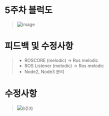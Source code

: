 # 5주차 블럭도
> ![image](https://user-images.githubusercontent.com/103561996/173182524-c59cf91b-dfe6-434e-a7fa-64b794040034.png)

# 피드백  및 수정사항
> - ROSCORE (melodic) ->  Ros melodic
> - ROS Listener (melodic) -> Ros melodic
> - Node2, Node3 분리

# 수정사항
> ![6주차](https://user-images.githubusercontent.com/103561996/175229644-5ff042e1-4403-40a7-87c0-f9672468bdd0.PNG)

